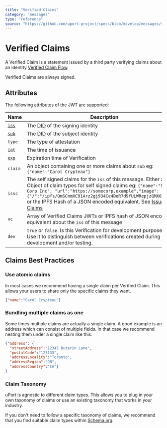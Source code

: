 ```yaml
---
title: "Verified Claims"
category: "messages"
type: "reference"
source: "https://github.com/uport-project/specs/blob/develop/messages/verification.md"
---
```



# Verified Claims

A Verified Claim is a statement issued by a third party verifying claims about an identity [Verified Claim Flow](../flows/verification.md).

Verified Claims are always signed.

## Attributes

The following attributes of the JWT are supported:

Name | Description | Required
---- | ----------- | --------
[`iss`](https://tools.ietf.org/html/rfc7519#section-4.1.1) | The [DID](https://w3c-ccg.github.io/did-spec/#decentralized-identifiers-dids) of the signing identity| yes
[`sub`](https://tools.ietf.org/html/rfc7519#section-4.1.1) | The [DID](https://w3c-ccg.github.io/did-spec/#decentralized-identifiers-dids) of the subject identity| yes
`type`| The type of attestation | no
[`iat`](https://tools.ietf.org/html/rfc7519#section-4.1.6) | The time of issuance | yes
[`exp`](https://tools.ietf.org/html/rfc7519#section-4.1.4) | Expiration time of Verification | no
`claim` | An object containing one or more claims about `sub` eg: `{"name":"Carol Crypteau"}` | yes
`issc` | The self signed claims for the `iss` of this message. Either as an Object of claim types for self signed claims eg: `{"name":"Some Corp Inc", "url":"https://somecorp.example","image":{"/":"/ipfs/QmSCnmXC91Arz2gj934Ce4DeR7d9fULWRepjzGMX6SSazB"}}` or the IPFS Hash of a JSON encoded equivalent. See [Issuer Claims](/messages/claims.md) | no
`vc` | Array of Verified Claims JWTs or IPFS hash of JSON encoded equivalent about the `iss` of this message | no
`dev` | `true` or `false`. Is this Verification for development purpose only? Use it to distinguish between verifications created during development and/or testing. | no (defaults to `false`)

## Claims Best Practices

### Use atomic claims

In most cases we recommend having a single claim per Verified Claim. This allows your users to share only the specific claims they want.

```json
{"name":"Carol Crypteau"}
```

### Bundling multiple claims as one

Some times multiple claims are actually a single claim. A good example is an address which can consist of multiple fields. In that case we recommend nesting them under a single claim like this:

```json
{"address": {
  "streetAddress":"12345 Buterin Lane",
  "postalCode":"123133",
  "addressLocality":"Toronto",
  "addressRegion":"ON",
  "addressCountry":"CA"}
}
```

### Claim Taxonomy

uPort is agnostic to different claim types. This allows you to plug in your own taxonomy of claims or use an existing taxonomy that works in your industry.

If you don't need to follow a specific taxonomy of claims, we recommend that you find suitable claim types within [Schema.org](http://schema.org).

